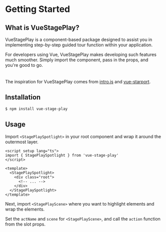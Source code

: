 <script setup>
import { ref } from 'vue'
import { StagePlaySpotlight } from '../src/components/StagePlaySpotlight.ts'
import { StagePlayScene } from '../src/components/StagePlayScene.ts'

const actName = ref("demo");

</script>


# Getting Started
<StagePlaySpotlight>

## What is VueStagePlay?

VueStagePlay is a component-based package designed to assist you in implementing step-by-step guided tour function within your application.

For developers using Vue, VueStagePlay makes developing such features much smoother. Simply import the component, pass in the props, and you're good to go.

<div class="tip custom-block" style="padding-top: 8px">

The inspiration for VueStagePlay comes from [intro.js](https://introjs.com/) and [vue-starport](https://github.com/antfu/vue-starport).

</div>


## Installation

```sh [npm]
$ npm install vue-stage-play
```

## Usage

Import `<StagePlaySpotlight>` in your root component and wrap it around the outermost layer.

``` vue{2,6,10}
<script setup lang="ts">
import { StagePlaySpotlight } from 'vue-stage-play'
</script>

<template>
  <StagePlaySpotlight>
    <div class="root">
      <!-- ... -->
    </div>
  </StagePlaySpotlight>
</template>
```

Next, import `<StagePlayScene>` where you want to highlight elements and wrap the elements.

Set the `actName` and `scene` for `<StagePlayScene>`, and call the `action` function from the slot props.

<StagePlayScene :actName="actName" :scene="1" voiceOverPlacement="right">
<template #default="slotProp">

``` vue{2,6,14,18}
<script setup lang="ts">
import { StagePlayScene } from 'vue-stage-play'
</script>

<template>
  <StagePlayScene actName="liveDemo" :scene="1">
    <template #default="slotProp">
      <div class="title">
        <!-- ... -->
      </div>
      <div class="content">
        <!-- ... -->
      </div>
      <button @click="slotProp.action()">
        Live Demo
      </button>
    </template>
  </StagePlayScene>
</template>
```

<button class="btn" style="background: #34495e; color: white; border-radius: 4px; padding: 2px 12px" @click="slotProp.action()">Live Demo</button>

</template>
</StagePlayScene>

</StagePlaySpotlight>